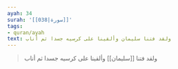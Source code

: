 ```yaml
---
ayah: 34
surah: '[[038|سورة]]'
tags:
- quran/ayah
text: ولقد فتنا سليمان وألقينا على كرسيه جسدا ثم أناب
---
```

> ولقد فتنا [[سليمان]] وألقينا على كرسيه جسدا ثم أناب
